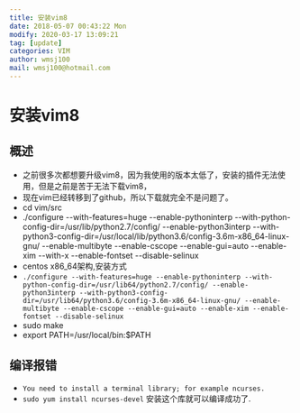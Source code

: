 ```yaml
---
title: 安装vim8
date: 2018-05-07 00:43:22 Mon
modify: 2020-03-17 13:09:21 
tag: [update]
categories: VIM
author: wmsj100
mail: wmsj100@hotmail.com
---
```


# 安装vim8

## 概述

- 之前很多次都想要升级vim8，因为我使用的版本太低了，安装的插件无法使用，但是之前是苦于无法下载vim8，
- 现在vim已经转移到了github，所以下载就完全不是问题了。
- cd vim/src
- ./configure --with-features=huge --enable-pythoninterp --with-python-config-dir=/usr/lib/python2.7/config/ --enable-python3interp --with-python3-config-dir=/usr/local/lib/python3.6/config-3.6m-x86_64-linux-gnu/ --enable-multibyte --enable-cscope --enable-gui=auto --enable-xim --with-x --enable-fontset --disable-selinux
- centos x86_64架构,安装方式
- `./configure --with-features=huge --enable-pythoninterp --with-python-config-dir=/usr/lib64/python2.7/config/ --enable-python3interp --with-python3-config-dir=/usr/lib64/python3.6/config-3.6m-x86_64-linux-gnu/ --enable-multibyte --enable-cscope --enable-gui=auto --enable-xim --enable-fontset --disable-selinux`
- sudo make
- export PATH=/usr/local/bin:$PATH

## 编译报错

- `You need to install a terminal library; for example ncurses.`
- `sudo yum install ncurses-devel` 安装这个库就可以编译成功了.

